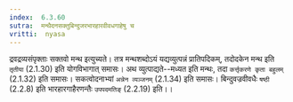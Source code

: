 ```yaml
---
index:  6.3.60
sutra:  मन्थैदनसक्तुबिन्दुजरभारहारवीवधगाहेषु च
vritti:  nyasa
---
```


द्रवद्रव्यसंपृक्ताः सक्तवो मन्थ इत्युच्यते। तत्र मन्थशब्दोऽयं यद्यव्युत्पन्नं प्रातिपदिकम्, तदोदकेन मन्थ इति `तृतीया` (2.1.30) इति योगविभागात् समासः। अथ व्युत्पाद्यते--मध्यत इति मन्थः, तदा `कर्त्तृकरणे कृता बहुलम्` (2.1.32) इति समासः। सकत्वोदनाभ्यां `अन्नेन व्यञ्जनम्` (2.1.34) इति समासः। बिन्दुवज्रवीवधैः `षष्ठी` (2.2.8) इति भारहारगाहैरणन्तैः `उपपदमतिङ्` (2.2.19) इति।।

